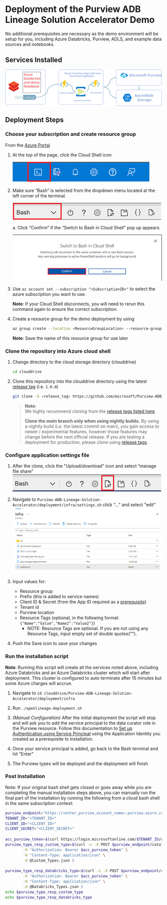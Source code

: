 <!-- markdownlint-disable MD033 - HTML rule -->
# Deployment of the Purview ADB Lineage Solution Accelerator Demo

No additional prerequisites are necessary as the demo environment will be setup for you, including Azure Databricks, Purview, ADLS, and example data sources and notebooks.

## Services Installed
  
![high-level-architecture.svg](./assets/img/deploy/DemoSvcsInstalled.svg)

## Deployment Steps

### Choose your subscription and create resource group

From the [Azure Portal](https://portal.azure.com)

1. At the top of the page, click the Cloud Shell icon

    ![ShellIcon.png](./assets/img/deploy/ShellIcon.png)

1. Make sure “Bash” is selected from the dropdown menu located at the left corner of the terminal.

    ![SelectBash.png](./assets/img/deploy/SelectBash.png)

    a. Click “Confirm” if the “Switch to Bash in Cloud Shell” pop up appears.

    ![BashCloudShellConfirm.png](./assets/img/deploy/BashCloudShellConfirm.png)

1. Use `az account set --subscription "<SubscriptionID>"` to select the azure subscription you want to use.

    **Note**: If your Cloud Shell disconnects, you will need to rerun this command again to ensure the correct subscription.

1. Create a resource group for the demo deployment by using  
    ```bash
    az group create --location <ResourceGroupLocation> --resource-group <ResourceGroupName>
    ```

    **Note**: Save the name of this resource group for use later

### Clone the repository into Azure cloud shell

1. Change directory to the cloud storage directory (clouddrive)

    ```bash
    cd clouddrive
    ```

1. Clone this repository into the clouddrive directory using the latest [release tag](https://github.com/microsoft/Purview-ADB-Lineage-Solution-Accelerator/tags) (i.e. `1.0.0`)

    ```bash
    git clone -b <release_tag> https://github.com/microsoft/Purview-ADB-Lineage-Solution-Accelerator.git
    ```

    > **Note**:<br/>
    > We highly recommend cloning from the [release tags listed here](https://github.com/microsoft/Purview-ADB-Lineage-Solution-Accelerator/tags).
    >
    > **Clone the *main* branch only when using nightly builds.**
    > By using a nightly build (i.e. the latest commit on main), you gain access to newer / experimental features, however those features may change before the next official release. If you are testing a deployment for production, please clone using [release tags](https://github.com/microsoft/Purview-ADB-Lineage-Solution-Accelerator/tags).

### Configure application settings file

1. After the clone, click the "Upload/download" icon and select “manage file share”
![UploadFilesBash.png](./assets/img/deploy/UploadFilesBash.png)

1. Navigate to `Purview-ADB-Lineage-Solution-Accelerator/deployment/infra/settings.sh` click “…” and select "edit"
![EditSettings.png](./assets/img/deploy/EditSettings.png)

1. Input values for:
    * Resource group
    * Prefix (this is added to service names)
    * Client ID & Secret (from the App ID required as a [prerequisite](https://github.com/microsoft/Purview-ADB-Lineage-Solution-Accelerator#prerequisites))
    * Tenant id
    * Purview location
    * Resource Tags (optional, in the following format: `{"Name":"Value","Name2":"Value2"}`)
      * NOTE: Resource Tags are optional. If you are not using any Resource Tags, input empty set of double quotes("").

1. Push the Save icon to save your changes

### Run the installation script

**Note**: Running this script will create all the services noted above, including Azure Databricks and an Azure Databricks cluster which will start after deployment.  This cluster is configured to auto terminate after 15 minutes but some Azure charges will accrue.

1. Navigate to `cd clouddrive/Purview-ADB-Lineage-Solution-Accelerator/deployment/infra`

1. Run `./openlineage-deployment.sh`

1. *(Manual Configuration)* After the initial deployment the script will stop and will ask you to add the service principal to the data curator role in the Purview resource.  Follow this documentation to [Set up Authentication using Service Principal](https://docs.microsoft.com/en-us/azure/purview/tutorial-using-rest-apis#set-up-authentication-using-service-principal) using the Application Identity you created as a prerequisite to installation.

1. Once your service principal is added, go back to the Bash terminal and hit "Enter"

1. The Purview types will be deployed and the deployment will finish

### Post Installation

Note: If your original bash shell gets closed or goes away while you are completing the manual installation steps above, you can manually run the final part of the installation by running the following from a cloud bash shell in the same subscription context:

```bash
purview_endpoint="https://<enter_purview_account_name>.purview.azure.com"
TENANT_ID="<TENANT_ID>" 
CLIENT_ID="<CLIENT_ID>" 
CLIENT_SECRET="<CLIENT_SECRET>"

acc_purview_token=$(curl https://login.microsoftonline.com/$TENANT_ID/oauth2/token --data "resource=https://purview.azure.net&client_id=$CLIENT_ID&client_secret=$CLIENT_SECRET&grant_type=client_credentials" -H Metadata:true -s | jq -r '.access_token')
purview_type_resp_custom_type=$(curl -s -X POST $purview_endpoint/catalog/api/atlas/v2/types/typedefs \
        -H "Authorization: Bearer $acc_purview_token" \
        -H "Content-Type: application/json" \
        -d @Custom_Types.json )

purview_type_resp_databricks_type=$(curl -s -X POST $purview_endpoint/catalog/api/atlas/v2/types/typedefs \
        -H "Authorization: Bearer $acc_purview_token" \
        -H "Content-Type: application/json" \
        -d @Databricks_Types.json )
echo $purview_type_resp_custom_type
echo $purview_type_resp_databricks_type
```
